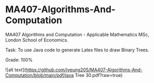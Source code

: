 # MA407-Algorithms-And-Computation

MA407 Algorithms and Computation - Applicable Mathematics MSc, London School of Economics.

Task: To use Java code to generate Latex files to draw Binary Trees.

Grade: 100%

![alt text](https://github.com/jyeung205/MA407-Algorithms-And-Computation/blob/main/pdf/java Tree 30.pdf?raw=true)

